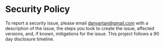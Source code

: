 # Security Policy

To report a security issue, please email danvartan@gmail.com with a description of the issue, the steps you took to create the issue, affected versions, and, if known, mitigations for the issue. This project follows a 90 day disclosure timeline.
